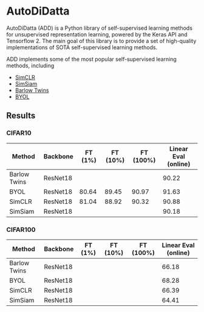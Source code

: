# AutoDiDatta

AutoDiDatta (ADD) is a Python library of self-supervised learning methods for unsupervised representation learning, powered by the Keras API and Tensorflow 2. The main goal of this library is to provide a set of high-quality implementations of SOTA self-supervised learning methods. 

ADD implements some of the most popular self-supervised learning methods, including

- [SimCLR](https://arxiv.org/pdf/2002.05709.pdf)
- [SimSiam](https://arxiv.org/pdf/2011.10566.pdf)
- [Barlow Twins](https://arxiv.org/pdf/2103.03230.pdf)
- [BYOL](https://arxiv.org/pdf/2006.07733.pdf)

## Results

### CIFAR10

| Method       | Backbone | FT (1%) | FT (10%) | FT (100%) | Linear Eval (online) |
|--------------|----------|---------|----------|-----------|----------------------|
| Barlow Twins | ResNet18 |         |          |           | 90.22                |
| BYOL         | ResNet18 | 80.64   | 89.45    | 90.97     | 91.63                |
| SimCLR       | ResNet18 | 81.04   | 88.92    | 90.32     | 90.88                |
| SimSiam      | ResNet18 |         |          |           | 90.18                |

### CIFAR100

| Method       | Backbone | FT (1%) | FT (10%) | FT (100%) | Linear Eval (online) |
|--------------|----------|---------|----------|-----------|----------------------|
| Barlow Twins | ResNet18 |         |          |           | 66.18                |
| BYOL         | ResNet18 |         |          |           | 68.28                |
| SimCLR       | ResNet18 |         |          |           | 66.39                |
| SimSiam      | ResNet18 |         |          |           | 64.41                |
